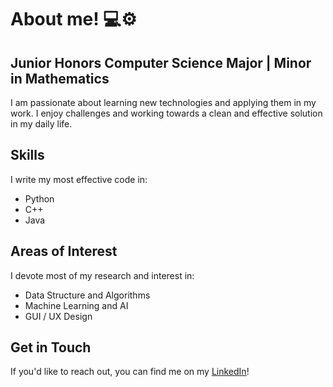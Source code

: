 # About me! 💻⚙️

## Junior Honors Computer Science Major | Minor in Mathematics

I am passionate about learning new technologies and applying them in my work. I enjoy challenges and working towards a clean and effective solution in my daily life.

## Skills

I write my most effective code in:

- Python
- C++
- Java

## Areas of Interest

I devote most of my research and interest in:

- Data Structure and Algorithms
- Machine Learning and AI
- GUI / UX Design

## Get in Touch

If you'd like to reach out, you can find me on my [LinkedIn](https://linkedin.com/in/patrick-marrella)!
